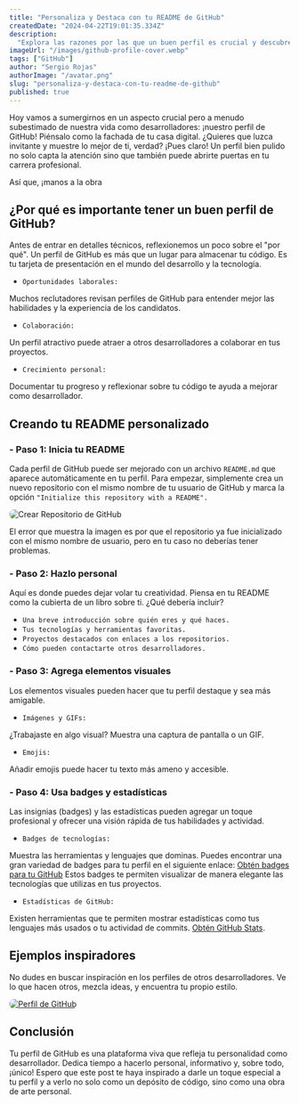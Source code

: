 ```yaml
---
title: "Personaliza y Destaca con tu README de GitHub"
createdDate: "2024-04-22T19:01:35.334Z"
description:
  "Explora las razones por las que un buen perfil es crucial y descubre consejos prácticos para destacar en la comunidad de desarrolladores."
imageUrl: "/images/github-profile-cover.webp"
tags: ["GitHub"]
author: "Sergio Rojas"
authorImage: "/avatar.png"
slug: "personaliza-y-destaca-con-tu-readme-de-github"
published: true
---
```

Hoy vamos a sumergirnos en un aspecto crucial pero a menudo subestimado de nuestra vida como desarrolladores: ¡nuestro perfil de GitHub! Piénsalo como la fachada de tu casa digital. ¿Quieres que luzca invitante y muestre lo mejor de ti, verdad? ¡Pues claro! Un perfil bien pulido no solo capta la atención sino que también puede abrirte puertas en tu carrera profesional. 

Así que, ¡manos a la obra

## ¿Por qué es importante tener un buen perfil de GitHub?

Antes de entrar en detalles técnicos, reflexionemos un poco sobre el "por qué". Un perfil de GitHub es más que un lugar para almacenar tu código. Es tu tarjeta de presentación en el mundo del desarrollo y la tecnología.

* `Oportunidades laborales:`

Muchos reclutadores revisan perfiles de GitHub para entender mejor las habilidades y la experiencia de los candidatos.

* `Colaboración:`

Un perfil atractivo puede atraer a otros desarrolladores a colaborar en tus proyectos.

* `Crecimiento personal:`

Documentar tu progreso y reflexionar sobre tu código te ayuda a mejorar como desarrollador.

## Creando tu README personalizado

### - Paso 1: Inicia tu README

Cada perfil de GitHub puede ser mejorado con un archivo `README.md` que aparece automáticamente en tu perfil. Para empezar, simplemente crea un nuevo repositorio con el mismo nombre de tu usuario de GitHub y marca la opción `"Initialize this repository with a README".`

<img src="/images/create-repository.webp" alt="Crear Repositorio de GitHub" style="border-radius: 8px;">

El error que muestra la imagen es por que el repositorio ya fue inicializado con el mismo nombre de usuario, pero en tu caso no deberías tener problemas.


### - Paso 2: Hazlo personal

Aquí es donde puedes dejar volar tu creatividad. Piensa en tu README como la cubierta de un libro sobre ti. ¿Qué debería incluir?

* `Una breve introducción sobre quién eres y qué haces.`
* `Tus tecnologías y herramientas favoritas.`
* `Proyectos destacados con enlaces a los repositorios.`
* `Cómo pueden contactarte otros desarrolladores.`

### - Paso 3: Agrega elementos visuales

Los elementos visuales pueden hacer que tu perfil destaque y sea más amigable. 

* `Imágenes y GIFs:` 

¿Trabajaste en algo visual? Muestra una captura de pantalla o un GIF. 
* `Emojis:` 

Añadir emojis puede hacer tu texto más ameno y accesible.

### - Paso 4: Usa badges y estadísticas

Las insignias (badges) y las estadísticas pueden agregar un toque profesional y ofrecer una visión rápida de tus habilidades y actividad.

* `Badges de tecnologías:` 

Muestra las herramientas y lenguajes que dominas. Puedes encontrar una gran variedad de badges para tu perfil en el siguiente enlace: [Obtén badges para tu GitHub](https://github.com/Ileriayo/markdown-badges) Estos badges te permiten visualizar de manera elegante las tecnologías que utilizas en tus proyectos.

* `Estadísticas de GitHub:` 

Existen herramientas que te permiten mostrar estadísticas como tus lenguajes más usados o tu actividad de commits. [Obtén GitHub Stats](https://github.com/anuraghazra/github-readme-stats).

## Ejemplos inspiradores

No dudes en buscar inspiración en los perfiles de otros desarrolladores. Ve lo que hacen otros, mezcla ideas, y encuentra tu propio estilo.


<a href="https://github.com/sergiocode91" target="_blank">
  <img src="/images/my-github.webp" alt="Perfil de GitHub" style="border-radius: 8px;">
</a>


## Conclusión

Tu perfil de GitHub es una plataforma viva que refleja tu personalidad como desarrollador. Dedica tiempo a hacerlo personal, informativo y, sobre todo, ¡único! Espero que este post te haya inspirado a darle un toque especial a tu perfil y a verlo no solo como un depósito de código, sino como una obra de arte personal.